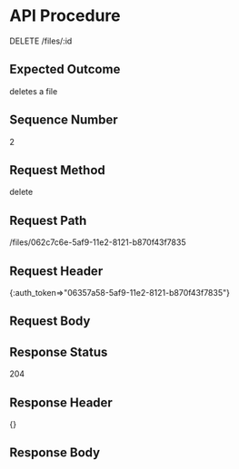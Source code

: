# API Procedure
DELETE /files/:id
## Expected Outcome
deletes a file
## Sequence Number
2
## Request Method
delete
## Request Path
/files/062c7c6e-5af9-11e2-8121-b870f43f7835
## Request Header
{:auth_token=>"06357a58-5af9-11e2-8121-b870f43f7835"}
## Request Body


## Response Status
204
## Response Header
{}

## Response Body

